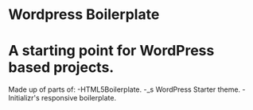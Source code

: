 Wordpress Boilerplate
=====================

A starting point for WordPress based projects. 
=====================

Made up of parts of:
-HTML5Boilerplate.
-_s WordPress Starter theme.
-Initializr's responsive boilerplate.